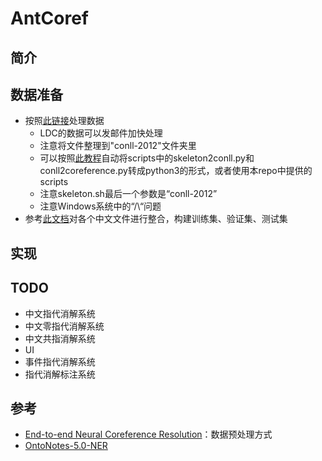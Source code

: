 # AntCoref

## 简介

## 数据准备
- 按照[此链接](https://github.com/huggingface/neuralcoref/blob/master/neuralcoref/train/training.md#get-the-data)处理数据
  - LDC的数据可以发邮件加快处理
  - 注意将文件整理到"conll-2012"文件夹里
  - 可以按照[此教程](https://blog.csdn.net/shuihupo/article/details/79734462)自动将scripts中的skeleton2conll.py和conll2coreference.py转成python3的形式，或者使用本repo中提供的scripts
  - 注意skeleton.sh最后一个参数是“conll-2012”
  - 注意Windows系统中的“/\“问题
 - 参考[此文档](https://github.com/yhcc/OntoNotes-5.0-NER)对各个中文文件进行整合，构建训练集、验证集、测试集


## 实现

## TODO
- 中文指代消解系统
- 中文零指代消解系统
- 中文共指消解系统
- UI
- 事件指代消解系统
- 指代消解标注系统

## 参考
- [End-to-end Neural Coreference Resolution](https://github.com/kentonl/e2e-coref/blob/e2e/setup_training.sh)：数据预处理方式
- [OntoNotes-5.0-NER](https://github.com/yhcc/OntoNotes-5.0-NER)

